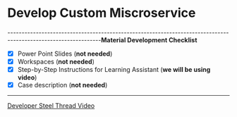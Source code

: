 # Develop Custom Miscroservice

---------------------------------------------------------------------------------------------------------------**Material Development Checklist**

* [x] Power Point Slides \(**not needed**\)
* [x] Workspaces \(**not needed**\)
* [x] Step-by-Step Instructions for Learning Assistant \(**we will be using video**\)
* [x] Case description \(**not needed**\)

---------------------------------------------------------------------------------------------------------------

[Developer Steel Thread Video](https://maanainc.app.box.com/s/edy56t1ib0tnv3854hwv4m84sx7mdqg5)



